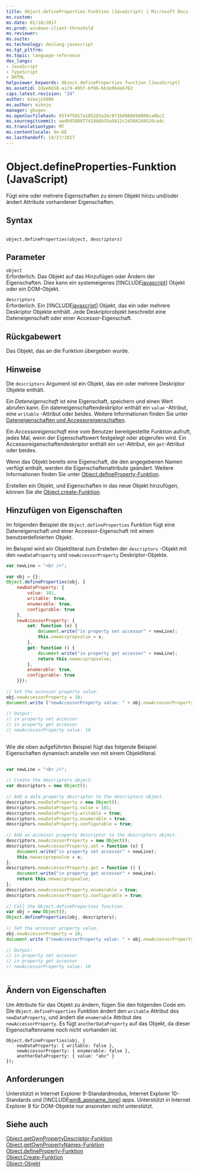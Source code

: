 ```yaml
---
title: Object.defineProperties-Funktion (JavaScript) | Microsoft Docs
ms.custom: 
ms.date: 01/18/2017
ms.prod: windows-client-threshold
ms.reviewer: 
ms.suite: 
ms.technology: devlang-javascript
ms.tgt_pltfrm: 
ms.topic: language-reference
dev_langs:
- JavaScript
- TypeScript
- DHTML
helpviewer_keywords: Object.defineProperties function [JavaScript]
ms.assetid: 2dae6658-a1c9-495f-bf06-bb3e964e6762
caps.latest.revision: "24"
author: mikejo5000
ms.author: mikejo
manager: ghogen
ms.openlocfilehash: 65f4f5817a105283a26c971bd98869d000ca0bc2
ms.sourcegitcommit: aadb9588877418b8b55a5612c1d3842d4520ca4c
ms.translationtype: MT
ms.contentlocale: de-DE
ms.lasthandoff: 10/27/2017
---
```

# <a name="objectdefineproperties-function-javascript"></a>Object.defineProperties-Funktion (JavaScript)
Fügt eine oder mehrere Eigenschaften zu einem Objekt hinzu und/oder ändert Attribute vorhandener Eigenschaften.  
  
## <a name="syntax"></a>Syntax  
  
```  
  
object.defineProperties(object, descriptors)  
```  
  
## <a name="parameters"></a>Parameter  
 `object`  
 Erforderlich. Das Objekt auf das Hinzufügen oder Ändern der Eigenschaften. Dies kann ein systemeigenes [!INCLUDE[javascript](../../javascript/includes/javascript-md.md)] Objekt oder ein DOM-Objekt.  
  
 `descriptors`  
 Erforderlich. Ein [!INCLUDE[javascript](../../javascript/includes/javascript-md.md)] Objekt, das ein oder mehrere Deskriptor Objekte enthält. Jede Deskriptorobjekt beschreibt eine Dateneigenschaft oder einer Accessor-Eigenschaft.  
  
## <a name="return-value"></a>Rückgabewert  
 Das Objekt, das an die Funktion übergeben wurde.  
  
## <a name="remarks"></a>Hinweise  
 Die `descriptors` Argument ist ein Objekt, das ein oder mehrere Deskriptor Objekte enthält.  
  
 Ein *Dateneigenschaft* ist eine Eigenschaft, speichern und einen Wert abrufen kann. Ein dateneigenschaftendeskriptor enthält ein `value` -Attribut, eine `writable` -Attribut oder beides. Weitere Informationen finden Sie unter [Dateneigenschaften und Accessoreigenschaften](../../javascript/advanced/data-properties-and-accessor-properties.md).  
  
 Ein *Accessoreigenschaft* eine vom Benutzer bereitgestellte Funktion aufruft, jedes Mal, wenn der Eigenschaftswert festgelegt oder abgerufen wird. Ein Accessoreigenschaftendeskriptor enthält ein `set`-Attribut, ein `get`-Attribut oder beides.  
  
 Wenn das Objekt bereits eine Eigenschaft, die den angegebenen Namen verfügt enthält, werden die Eigenschaftenattribute geändert. Weitere Informationen finden Sie unter [Object.defineProperty-Funktion](../../javascript/reference/object-defineproperty-function-javascript.md).  
  
 Erstellen ein Objekt, und Eigenschaften in das neue Objekt hinzufügen, können Sie die [Object.create-Funktion](../../javascript/reference/object-create-function-javascript.md).  
  
## <a name="adding-properties"></a>Hinzufügen von Eigenschaften  
 Im folgenden Beispiel die `Object.defineProperties` Funktion fügt eine Dateneigenschaft und einer Accessor-Eigenschaft mit einem benutzerdefinierten Objekt.  
  
 Im Beispiel wird ein Objektliteral zum Erstellen der `descriptors` -Objekt mit den `newDataProperty` und `newAccessorProperty` Deskriptor-Objekte.  
  
```JavaScript  
var newLine = "<br />";  
  
var obj = {};  
Object.defineProperties(obj, {  
    newDataProperty: {  
        value: 101,  
        writable: true,  
        enumerable: true,  
        configurable: true  
    },  
    newAccessorProperty: {  
        set: function (x) {  
            document.write("in property set accessor" + newLine);  
            this.newaccpropvalue = x;  
        },  
        get: function () {  
            document.write("in property get accessor" + newLine);  
            return this.newaccpropvalue;  
        },  
        enumerable: true,  
        configurable: true  
    }});  
  
// Set the accessor property value.  
obj.newAccessorProperty = 10;  
document.write ("newAccessorProperty value: " + obj.newAccessorProperty + newLine);  
  
// Output:  
// in property set accessor  
// in property get accessor  
// newAccessorProperty value: 10  
  
```  
  
 Wie die oben aufgeführten Beispiel fügt das folgende Beispiel Eigenschaften dynamisch anstelle von mit einem Objektliteral.  
  
```JavaScript  
  
var newLine = "<br />";  
  
// Create the descriptors object.  
var descriptors = new Object();  
  
// Add a data property descriptor to the descriptors object.  
descriptors.newDataProperty = new Object();  
descriptors.newDataProperty.value = 101;  
descriptors.newDataProperty.writable = true;  
descriptors.newDataProperty.enumerable = true;  
descriptors.newDataProperty.configurable = true;  
  
// Add an accessor property descriptor to the descriptors object.  
descriptors.newAccessorProperty = new Object();  
descriptors.newAccessorProperty.set = function (x) {  
    document.write("in property set accessor" + newLine);  
    this.newaccpropvalue = x;  
};  
descriptors.newAccessorProperty.get = function () {  
    document.write("in property get accessor" + newLine);  
    return this.newaccpropvalue;  
};  
descriptors.newAccessorProperty.enumerable = true;  
descriptors.newAccessorProperty.configurable = true;  
  
// Call the Object.defineProperties function.  
var obj = new Object();  
Object.defineProperties(obj, descriptors);  
  
// Set the accessor property value.  
obj.newAccessorProperty = 10;  
document.write ("newAccessorProperty value: " + obj.newAccessorProperty + newLine);  
  
// Output:  
// in property set accessor  
// in property get accessor  
// newAccessorProperty value: 10  
  
```  
  
## <a name="modifying-properties"></a>Ändern von Eigenschaften  
 Um Attribute für das Objekt zu ändern, fügen Sie den folgenden Code ein. Die `Object.defineProperties` Funktion ändert den `writable` Attribut des `newDataProperty`, und ändert die `enumerable` Attribut des `newAccessorProperty`. Es fügt `anotherDataProperty` auf das Objekt, da dieser Eigenschaftenname noch nicht vorhanden ist.  
  
```  
Object.defineProperties(obj, {  
    newDataProperty: { writable: false },  
    newAccessorProperty: { enumerable: false },  
    anotherDataProperty: { value: "abc" }  
});  
```  
  
## <a name="requirements"></a>Anforderungen  
 Unterstützt in Internet Explorer 9-Standardmodus, Internet Explorer 10-Standards und [!INCLUDE[win8_appname_long](../../javascript/includes/win8-appname-long-md.md)] apps. Unterstützt in Internet Explorer 8 für DOM-Objekte nur ansonsten nicht unterstützt.  
  
## <a name="see-also"></a>Siehe auch  
 [Object.getOwnPropertyDescriptor-Funktion](../../javascript/reference/object-getownpropertydescriptor-function-javascript.md)   
 [Object.getOwnPropertyNames-Funktion](../../javascript/reference/object-getownpropertynames-function-javascript.md)   
 [Object.defineProperty-Funktion](../../javascript/reference/object-defineproperty-function-javascript.md)   
 [Object.Create-Funktion](../../javascript/reference/object-create-function-javascript.md)   
 [Object-Objekt](../../javascript/reference/object-object-javascript.md)